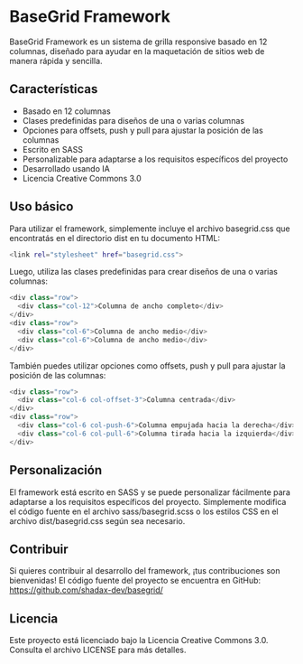 # BaseGrid Framework
BaseGrid Framework es un sistema de grilla responsive basado en 12 columnas, diseñado para ayudar en la maquetación de sitios web de manera rápida y sencilla.

## Características
- Basado en 12 columnas
- Clases predefinidas para diseños de una o varias columnas
- Opciones para offsets, push y pull para ajustar la posición de las columnas
- Escrito en SASS
- Personalizable para adaptarse a los requisitos específicos del proyecto
- Desarrollado usando IA
- Licencia Creative Commons 3.0

## Uso básico
Para utilizar el framework, simplemente incluye el archivo basegrid.css que encontratás en el directorio dist en tu documento HTML:

```bash
<link rel="stylesheet" href="basegrid.css">
```
Luego, utiliza las clases predefinidas para crear diseños de una o varias columnas:

```php
<div class="row">
  <div class="col-12">Columna de ancho completo</div>
</div>
<div class="row">
  <div class="col-6">Columna de ancho medio</div>
  <div class="col-6">Columna de ancho medio</div>
</div>
```
También puedes utilizar opciones como offsets, push y pull para ajustar la posición de las columnas:

```php
<div class="row">
  <div class="col-6 col-offset-3">Columna centrada</div>
</div>
<div class="row">
  <div class="col-6 col-push-6">Columna empujada hacia la derecha</div>
  <div class="col-6 col-pull-6">Columna tirada hacia la izquierda</div>
</div>
```

## Personalización
El framework está escrito en SASS y se puede personalizar fácilmente para adaptarse a los requisitos específicos del proyecto. Simplemente modifica el código fuente en el archivo sass/basegrid.scss o los estilos CSS en el archivo dist/basegrid.css según sea necesario.

## Contribuir
Si quieres contribuir al desarrollo del framework, ¡tus contribuciones son bienvenidas! El código fuente del proyecto se encuentra en GitHub: https://github.com/shadax-dev/basegrid/

## Licencia
Este proyecto está licenciado bajo la Licencia Creative Commons 3.0. Consulta el archivo LICENSE para más detalles.
